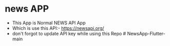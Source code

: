 # news APP

- This App is Normal NEWS API App
- Which is use this API:- https://newsapi.org/
- don't forgot to update API key while using this Repo
#   N e w s A p p - F l u t t e r - m a i n  
 